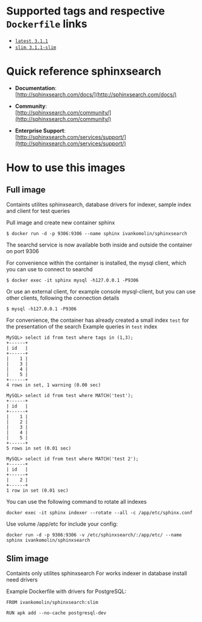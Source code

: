 # Supported tags and respective `Dockerfile` links

-	[`latest`, `3.1.1`](https://github.com/ivankomolin/docker-sphinxsearch/blob/master/fat/Dockerfile)
- [`slim`, `3.1.1-slim`](https://github.com/ivankomolin/docker-sphinxsearch/blob/master/slim/Dockerfile)

# Quick reference sphinxsearch

- **Documentation**:  
  [http://sphinxsearch.com/docs/](http://sphinxsearch.com/docs/)

- **Community**:  
  [http://sphinxsearch.com/community/](http://sphinxsearch.com/community/)

- **Enterprise Support**:  
  [http://sphinxsearch.com/services/support/](http://sphinxsearch.com/services/support/)

# How to use this images

## Full image
Containts utilites sphinxsearch, database drivers for indexer, sample index and client for test queries 

Pull image and create new container sphinx
```console
$ docker run -d -p 9306:9306 --name sphinx ivankomolin/sphinxsearch
```
The searchd service is now available both inside and outside the container on port 9306

For convenience within the container is installed, the mysql client, which you can use to connect to searchd
```console
$ docker exec -it sphinx mysql -h127.0.0.1 -P9306
```
Or use an external client, for example console mysql-client, but you can use other clients, following the connection details
```console
$ mysql -h127.0.0.1 -P9306
```
For convenience, the container has already created a small index `test` for the presentation of the search
Example queries in `test` index
```console
MySQL> select id from test where tags in (1,3);
+------+
| id   |
+------+
|    1 |
|    3 |
|    4 |
|    5 |
+------+
4 rows in set, 1 warning (0.00 sec)

MySQL> select id from test where MATCH('test');
+------+
| id   |
+------+
|    1 |
|    2 |
|    3 |
|    4 |
|    5 |
+------+
5 rows in set (0.01 sec)

MySQL> select id from test where MATCH('test 2');
+------+
| id   |
+------+
|    2 |
+------+
1 row in set (0.01 sec)
```

You can use the following command to rotate all indexes
```console
docker exec -it sphinx indexer --rotate --all -c /app/etc/sphinx.conf
```

Use volume /app/etc for include your config:
```console
docker run -d -p 9306:9306 -v /etc/sphinxsearch/:/app/etc/ --name sphinx ivankomolin/sphinxsearch
```

## Slim image
Containts only utilites sphinxsearch
For works indexer in database install need drivers

Example Dockerfile with drivers for PostgreSQL:
```console
FROM ivankomolin/sphinxsearch:slim

RUN apk add --no-cache postgresql-dev
```